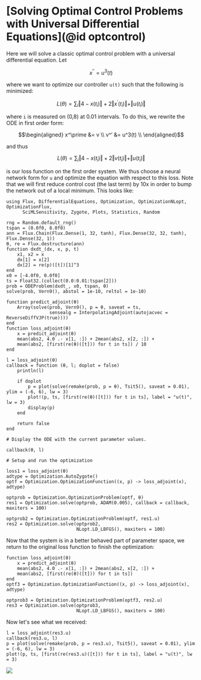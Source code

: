 # [Solving Optimal Control Problems with Universal Differential Equations](@id optcontrol)

Here we will solve a classic optimal control problem with a universal differential
equation. Let

```math
x^{′′} = u^3(t)
```

where we want to optimize our controller `u(t)` such that the following is
minimized:

```math
L(\theta) = \sum_i \Vert 4 - x(t_i) \Vert + 2 \Vert x^\prime(t_i) \Vert + \Vert u(t_i) \Vert
```

where ``i`` is measured on (0,8) at 0.01 intervals. To do this, we rewrite the
ODE in first order form:

```math
\begin{aligned}
x^\prime &= v \\
v^′ &= u^3(t) \\
\end{aligned}
```

and thus

```math
L(\theta) = \sum_i \Vert 4 - x(t_i) \Vert + 2 \Vert v(t_i) \Vert + \Vert u(t_i) \Vert
```

is our loss function on the first order system. We thus choose a neural network
form for ``u`` and optimize the equation with respect to this loss. Note that we
will first reduce control cost (the last term) by 10x in order to bump the network out
of a local minimum. This looks like:

```@example neuraloptimalcontrol
using Flux, DifferentialEquations, Optimization, OptimizationNLopt, OptimizationFlux,
      SciMLSensitivity, Zygote, Plots, Statistics, Random

rng = Random.default_rng()
tspan = (0.0f0, 8.0f0)
ann = Flux.Chain(Flux.Dense(1, 32, tanh), Flux.Dense(32, 32, tanh), Flux.Dense(32, 1))
θ, re = Flux.destructure(ann)
function dxdt_(dx, x, p, t)
    x1, x2 = x
    dx[1] = x[2]
    dx[2] = re(p)([t])[1]^3
end
x0 = [-4.0f0, 0.0f0]
ts = Float32.(collect(0.0:0.01:tspan[2]))
prob = ODEProblem(dxdt_, x0, tspan, θ)
solve(prob, Vern9(), abstol = 1e-10, reltol = 1e-10)

function predict_adjoint(θ)
    Array(solve(prob, Vern9(), p = θ, saveat = ts,
                sensealg = InterpolatingAdjoint(autojacvec = ReverseDiffVJP(true))))
end
function loss_adjoint(θ)
    x = predict_adjoint(θ)
    mean(abs2, 4.0 .- x[1, :]) + 2mean(abs2, x[2, :]) +
    mean(abs2, [first(re(θ)([t])) for t in ts]) / 10
end

l = loss_adjoint(θ)
callback = function (θ, l; doplot = false)
    println(l)

    if doplot
        p = plot(solve(remake(prob, p = θ), Tsit5(), saveat = 0.01), ylim = (-6, 6), lw = 3)
        plot!(p, ts, [first(re(θ)([t])) for t in ts], label = "u(t)", lw = 3)
        display(p)
    end

    return false
end

# Display the ODE with the current parameter values.

callback(θ, l)

# Setup and run the optimization

loss1 = loss_adjoint(θ)
adtype = Optimization.AutoZygote()
optf = Optimization.OptimizationFunction((x, p) -> loss_adjoint(x), adtype)

optprob = Optimization.OptimizationProblem(optf, θ)
res1 = Optimization.solve(optprob, ADAM(0.005), callback = callback, maxiters = 100)

optprob2 = Optimization.OptimizationProblem(optf, res1.u)
res2 = Optimization.solve(optprob2,
                          NLopt.LD_LBFGS(), maxiters = 100)
```

Now that the system is in a better behaved part of parameter space, we return to
the original loss function to finish the optimization:

```@example neuraloptimalcontrol
function loss_adjoint(θ)
    x = predict_adjoint(θ)
    mean(abs2, 4.0 .- x[1, :]) + 2mean(abs2, x[2, :]) +
    mean(abs2, [first(re(θ)([t])) for t in ts])
end
optf3 = Optimization.OptimizationFunction((x, p) -> loss_adjoint(x), adtype)

optprob3 = Optimization.OptimizationProblem(optf3, res2.u)
res3 = Optimization.solve(optprob3,
                          NLopt.LD_LBFGS(), maxiters = 100)
```

Now let's see what we received:

```@example neuraloptimalcontrol
l = loss_adjoint(res3.u)
callback(res3.u, l)
p = plot(solve(remake(prob, p = res3.u), Tsit5(), saveat = 0.01), ylim = (-6, 6), lw = 3)
plot!(p, ts, [first(re(res3.u)([t])) for t in ts], label = "u(t)", lw = 3)
```

![](https://user-images.githubusercontent.com/1814174/81859169-db65b280-9532-11ea-8394-dbb5efcd4036.png)
